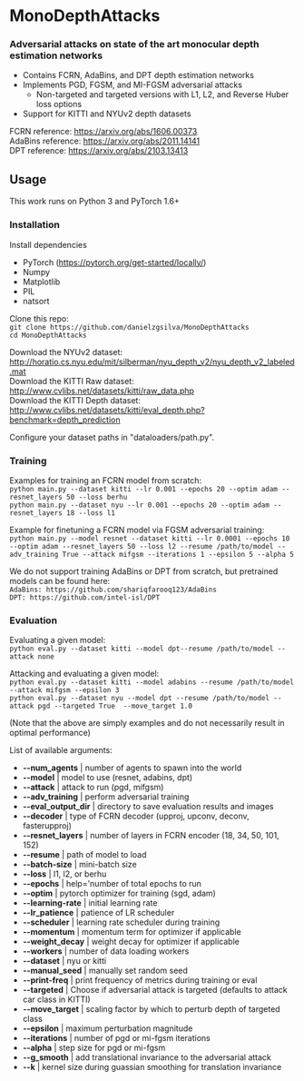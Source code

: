 # MonoDepthAttacks

### Adversarial attacks on state of the art monocular depth estimation networks
-  Contains FCRN, AdaBins, and DPT depth estimation networks
-  Implements PGD, FGSM, and MI-FGSM adversarial attacks
    -  Non-targeted and targeted versions with L1, L2, and Reverse Huber loss options
-  Support for KITTI and NYUv2 depth datasets

FCRN reference: https://arxiv.org/abs/1606.00373  
AdaBins reference: https://arxiv.org/abs/2011.14141  
DPT reference: https://arxiv.org/abs/2103.13413  

## Usage
This work runs on Python 3 and PyTorch 1.6+

### Installation
Install dependencies
- PyTorch (https://pytorch.org/get-started/locally/)
- Numpy
- Matplotlib 
- PIL
- natsort

Clone this repo:  
```git clone https://github.com/danielzgsilva/MonoDepthAttacks```  
```cd MonoDepthAttacks```

Download the NYUv2 dataset: http://horatio.cs.nyu.edu/mit/silberman/nyu_depth_v2/nyu_depth_v2_labeled.mat  
Download the KITTI Raw dataset: http://www.cvlibs.net/datasets/kitti/raw_data.php  
Download the KITTI Depth dataset: http://www.cvlibs.net/datasets/kitti/eval_depth.php?benchmark=depth_prediction  

Configure your dataset paths in "dataloaders/path.py".

### Training
Examples for training an FCRN model from scratch:  
`python main.py --dataset kitti --lr 0.001 --epochs 20 --optim adam --resnet_layers 50 --loss berhu`  
`python main.py --dataset nyu --lr 0.001 --epochs 20 --optim adam --resnet_layers 18 --loss l1`  

Example for finetuning a FCRN model via FGSM adversarial training:  
`python main.py --model resnet --dataset kitti --lr 0.0001 --epochs 10 --optim adam --resnet_layers 50 --loss l2 --resume /path/to/model --adv_training True --attack mifgsm --iterations 1 --epsilon 5 --alpha 5`  

We do not support training AdaBins or DPT from scratch, but pretrained models can be found here:  
`AdaBins: https://github.com/shariqfarooq123/AdaBins`  
`DPT: https://github.com/intel-isl/DPT`  
 
### Evaluation 
Evaluating a given model:  
`python eval.py --dataset kitti --model dpt--resume /path/to/model --attack none`  

Attacking and evaluating a given model:  
`python eval.py --dataset kitti --model adabins --resume /path/to/model --attack mifgsm --epsilon 3`  
`python eval.py --dataset nyu --model dpt --resume /path/to/model --attack pgd --targeted True  --move_target 1.0`  

(Note that the above are simply examples and do not necessarily result in optimal performance)  

List of available arguments:
- **--num_agents** | number of agents to spawn into the world
- **--model** | model to use (resnet, adabins, dpt)
- **--attack** | attack to run (pgd, mifgsm)
- **--adv_training** | perform adversarial training
- **--eval_output_dir** | directory to save evaluation results and images
- **--decoder** | type of FCRN decoder (upproj, upconv, deconv, fasterupproj)
- **--resnet_layers** | number of layers in FCRN encoder (18, 34, 50, 101, 152)
- **--resume** | path of model to load
- **--batch-size** | mini-batch size
- **--loss** | l1, l2, or berhu
- **--epochs** | help='number of total epochs to run 
- **--optim** | pytorch optimizer for training (sgd, adam)
- **--learning-rate** | initial learning rate
- **--lr_patience** | patience of LR scheduler
- **--scheduler** | learning rate scheduler during training 
- **--momentum** | momentum term for optimizer if applicable
- **--weight_decay** | weight decay for optimizer if applicable
- **--workers** | number of data loading workers
- **--dataset** | nyu or kitti
- **--manual_seed** | manually set random seed
- **--print-freq** | print frequency of metrics during training or eval
- **--targeted** | Choose if adversarial attack is targeted (defaults to attack car class in KITTI)
- **--move_target** | scaling factor by which to perturb depth of targeted class
- **--epsilon** | maximum perturbation magnitude 
- **--iterations** | number of pgd or mi-fgsm iterations
- **--alpha** | step size for pgd or mi-fgsm
- **--g_smooth** | add translational invariance to the adversarial attack
- **--k** | kernel size during guassian smoothing for translation invariance 
